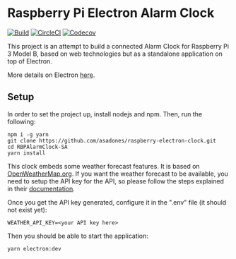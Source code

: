 # Raspberry Pi Electron Alarm Clock

[![Build](https://travis-ci.org/asadones/RBPAlarmClock-SA.svg?branch=master)](https://travis-ci.org/asadones/RBPAlarmClock-SA)
[![CircleCI](https://circleci.com/gh/asadones/raspberry-electron-clock.svg?style=shield)](https://circleci.com/gh/asadones/raspberry-electron-clock)
[![Codecov](https://codecov.io/github/asadones/raspberry-electron-clock/branch/master/graph/badge.svg)](https://codecov.io/github/asadones/raspberry-electron-clock/)

This project is an attempt to build a connected Alarm Clock for Raspberry Pi 3 Model B, based on
web technologies but as a standalone application on top of Electron.

More details on Electron [here](https://electron.atom.io).

## Setup

In order to set the project up, install nodejs and npm. Then, run the following:

```
npm i -g yarn
git clone https://github.com/asadones/raspberry-electron-clock.git
cd RBPAlarmClock-SA
yarn install
```

This clock embeds some weather forecast features. It is based on [OpenWeatherMap.org](https://openweathermap.org).
If you want the weather forecast to be available, you need to setup the API key for the API, so please follow the
steps explained in their [documentation](http://openweathermap.org/appid).

Once you get the API key generated, configure it in the ".env" file (it should not exist yet):
```
WEATHER_API_KEY=<your API key here>
```

Then you should be able to start the application:
```
yarn electron:dev
```
